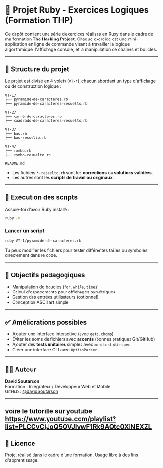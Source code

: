 
# 🧠 Projet Ruby - Exercices Logiques (Formation THP)

Ce dépôt contient une série d’exercices réalisés en Ruby dans le cadre de ma formation **The Hacking Project**. Chaque exercice est une mini-application en ligne de commande visant à travailler la logique algorithmique, l'affichage console, et la manipulation de chaînes et boucles.

---

## 📁 Structure du projet

Le projet est divisé en 4 volets (`VT-*`), chacun abordant un type d'affichage ou de construction logique :

```
VT-1/
├── pyramide-de-caracteres.rb
├── pyramide-de-caracteres-resuelto.rb

VT-2/
├── carré-de-caracteres.rb
├── cuadrado-de-caracteres-resuelto.rb

VT-3/
├── bus.rb
├── bus-resuelto.rb

VT-4/
├── rombo.rb
├── rombo-resuelto.rb

README.md
```

- Les fichiers `*-resuelto.rb` sont les **corrections** ou **solutions validées**.
- Les autres sont les **scripts de travail ou originaux**.

---

## 🚀 Exécution des scripts

Assure-toi d’avoir Ruby installé :

```bash
ruby -v
```

### Lancer un script

```bash
ruby VT-1/pyramide-de-caracteres.rb
```

Tu peux modifier les fichiers pour tester différentes tailles ou symboles directement dans le code.

---

## 🧩 Objectifs pédagogiques

- Manipulation de boucles (`for`, `while`, `times`)
- Calcul d'espacements pour affichages symétriques
- Gestion des entrées utilisateurs (optionnel)
- Conception ASCII art simple

---

## ✅ Améliorations possibles

- Ajouter une interface interactive (avec `gets.chomp`)
- Éviter les noms de fichiers avec **accents** (bonnes pratiques Git/GitHub)
- Ajouter des **tests unitaires** simples avec `minitest` ou `rspec`
- Créer une interface CLI avec `OptionParser`

---

## 🧑‍💻 Auteur

**David Soutarson**  
Formation : Intégrateur / Développeur Web et Mobile  
GitHub : [@davidSoutarson](https://github.com/davidSoutarson)

---
voire le tutorille sur youtube
https://www.youtube.com/playlist?list=PLCCvCjJoQ5QVJlvwF1Rk9AQtc0XINEXZL
---

## 📜 Licence

Projet réalisé dans le cadre d'une formation. Usage libre à des fins d'apprentissage.



